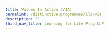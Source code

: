 ```yaml
---
title: Values In Action (VIA)
permalink: /distinctive-programmes/llp/via
description: ""
third_nav_title: Learning for Life Prog LLP
---
```




